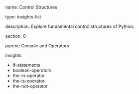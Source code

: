 name: Control Structures

type: insights-list

description: Explore fundamental control structures of Python.

section: 0

parent: Console and Operators

insights:
  - if-statements
  - boolean-operators
  - the-in-operator
  - the-is-operator
  - the-not-operator
